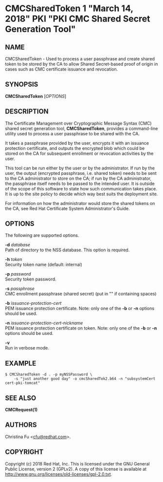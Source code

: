 # CMCSharedToken 1 "March 14, 2018" PKI "PKI CMC Shared Secret Generation Tool"

## NAME

CMCSharedToken - Used to process a user passphrase and create shared token to be stored by the CA
to allow Shared Secret-based proof of origin in cases such as CMC certificate issuance and revocation.

## SYNOPSIS

**CMCSharedToken** [*OPTIONS*]

## DESCRIPTION

The Certificate Management over Cryptographic Message Syntax (CMC) shared secret generation tool, **CMCSharedToken**,
provides a command-line utility used to process a user passphrase to be shared with the CA.

It takes a passphrase provided by the user, encrypts it with an issuance protection certificate,
and outputs the encrypted blob which could be stored on the CA for subsequent enrollment or revocation activities by the user.

This tool can be run either by the user or by the administrator.
If run by the user, the output (encrypted passphrase, i.e. shared token) needs to be sent to the CA administrator to store on the CA;
if run by the CA administrator, the passphrase itself needs to be passed to the intended user.
It is outside of the scope of this software to state how such communication takes place.
It is up to the site policy to decide which way best suits the deployment site.

For information on how the administrator would store the shared tokens on the CA, see Red Hat Certificate System Administrator's Guide.

## OPTIONS

The following are supported options.

**-d** *database*  
    Path of directory to the NSS database. This option is required.

**-h** *token*  
    Security token name (default: internal)

**-p** *password*  
    Security token password.

**-s** *passphrase*  
    CMC enrollment passphrase (shared secret) (put in "" if containing spaces)

**-b** *issuance-protection-cert*  
    PEM issuance protection certificate. Note: only one of the **-b** or **-n** options should be used.

**-n** *issuance-protection-cert-nickname*  
    PEM issuance protection certificate on token. Note: only one of the **-b** or **-n** options should be used.

**-v**  
    Run in verbose mode.

## EXAMPLE

```
$ CMCSharedToken -d . -p myNSSPassword \
    -s "just another good day" -o cmcSharedTok2.b64 -n "subsystemCert cert-pki-tomcat"
```

## SEE ALSO

**CMCRequest(1)**

## AUTHORS

Christina Fu &lt;cfu@redhat.com&gt;.

## COPYRIGHT

Copyright (c) 2018 Red Hat, Inc.
This is licensed under the GNU General Public License, version 2 (GPLv2).
A copy of this license is available at http://www.gnu.org/licenses/old-licenses/gpl-2.0.txt.
